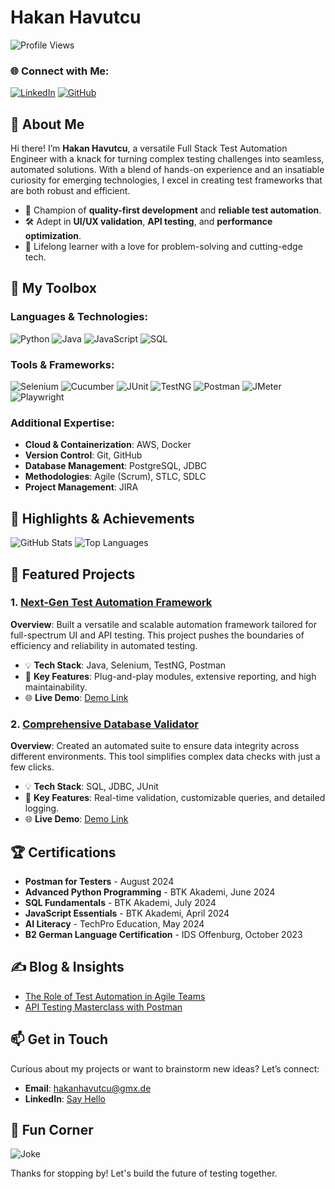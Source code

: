 # Hakan Havutcu

![Profile Views](https://komarev.com/ghpvc/?username=HakanHavutcu&color=blue)

### 🌐 Connect with Me:
[![LinkedIn](https://img.shields.io/badge/LinkedIn-blue?style=flat-square&logo=linkedin&logoColor=white)](https://www.linkedin.com/in/hakan-havutcu-software-test-engineer/)
[![GitHub](https://img.shields.io/badge/GitHub-grey?style=flat-square&logo=github&logoColor=white)](https://github.com/HakanHavutcu/)

## 🌟 About Me
Hi there! I’m **Hakan Havutcu**, a versatile Full Stack Test Automation Engineer with a knack for turning complex testing challenges into seamless, automated solutions. With a blend of hands-on experience and an insatiable curiosity for emerging technologies, I excel in creating test frameworks that are both robust and efficient.

- 🚀 Champion of **quality-first development** and **reliable test automation**.
- 🛠️ Adept in **UI/UX validation**, **API testing**, and **performance optimization**.
- 🌱 Lifelong learner with a love for problem-solving and cutting-edge tech.

## 💼 My Toolbox

### Languages & Technologies:
![Python](https://img.shields.io/badge/Python-blue?style=flat-square&logo=python&logoColor=white)
![Java](https://img.shields.io/badge/Java-red?style=flat-square&logo=java&logoColor=white)
![JavaScript](https://img.shields.io/badge/JavaScript-yellow?style=flat-square&logo=javascript&logoColor=white)
![SQL](https://img.shields.io/badge/SQL-orange?style=flat-square&logo=sql&logoColor=white)

### Tools & Frameworks:
![Selenium](https://img.shields.io/badge/Selenium-green?style=flat-square&logo=selenium&logoColor=white)
![Cucumber](https://img.shields.io/badge/Cucumber-brightgreen?style=flat-square&logo=cucumber&logoColor=white)
![JUnit](https://img.shields.io/badge/JUnit-purple?style=flat-square&logo=junit5&logoColor=white)
![TestNG](https://img.shields.io/badge/TestNG-blue?style=flat-square&logo=testng&logoColor=white)
![Postman](https://img.shields.io/badge/Postman-orange?style=flat-square&logo=postman&logoColor=white)
![JMeter](https://img.shields.io/badge/JMeter-red?style=flat-square&logo=apachejmeter&logoColor=white)
![Playwright](https://img.shields.io/badge/Playwright-lightgrey?style=flat-square&logo=playwright&logoColor=white)

### Additional Expertise:
- **Cloud & Containerization**: AWS, Docker
- **Version Control**: Git, GitHub
- **Database Management**: PostgreSQL, JDBC
- **Methodologies**: Agile (Scrum), STLC, SDLC
- **Project Management**: JIRA

## 🌟 Highlights & Achievements

![GitHub Stats](https://github-readme-stats.vercel.app/api?username=HakanHavutcu&show_icons=true&theme=radical)
![Top Languages](https://github-readme-stats.vercel.app/api/top-langs/?username=HakanHavutcu&layout=compact&theme=radical)

## 🚀 Featured Projects

### 1. [Next-Gen Test Automation Framework](https://github.com/HakanHavutcu/automated-test-framework)
**Overview**: Built a versatile and scalable automation framework tailored for full-spectrum UI and API testing. This project pushes the boundaries of efficiency and reliability in automated testing.

- 💡 **Tech Stack**: Java, Selenium, TestNG, Postman
- 🌟 **Key Features**: Plug-and-play modules, extensive reporting, and high maintainability.
- 🌐 **Live Demo**: [Demo Link](https://your-demo-url)

### 2. [Comprehensive Database Validator](https://github.com/HakanHavutcu/database-validation-suite)
**Overview**: Created an automated suite to ensure data integrity across different environments. This tool simplifies complex data checks with just a few clicks.

- 💡 **Tech Stack**: SQL, JDBC, JUnit
- 🌟 **Key Features**: Real-time validation, customizable queries, and detailed logging.
- 🌐 **Live Demo**: [Demo Link](https://your-demo-url)

## 🏆 Certifications

- **Postman for Testers** - August 2024
- **Advanced Python Programming** - BTK Akademi, June 2024
- **SQL Fundamentals** - BTK Akademi, July 2024
- **JavaScript Essentials** - BTK Akademi, April 2024
- **AI Literacy** - TechPro Education, May 2024
- **B2 German Language Certification** - IDS Offenburg, October 2023

## ✍️ Blog & Insights

- [The Role of Test Automation in Agile Teams](https://medium.com/your-blog-link)
- [API Testing Masterclass with Postman](https://dev.to/your-blog-link)

## 📫 Get in Touch
Curious about my projects or want to brainstorm new ideas? Let’s connect:
- **Email**: [hakanhavutcu@gmx.de](mailto:hakanhavutcu@gmx.de)
- **LinkedIn**: [Say Hello](https://www.linkedin.com/in/hakan-havutcu-software-test-engineer/)

## 🎉 Fun Corner

![Joke](https://readme-jokes.vercel.app/api?theme=radical)

Thanks for stopping by! Let's build the future of testing together.

